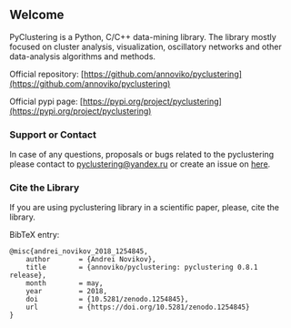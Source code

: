 ## Welcome 

PyClustering is a Python, C/C++ data-mining library. The library mostly focused on cluster analysis, visualization, oscillatory networks and other data-analysis algorithms and methods.

Official repository: [https://github.com/annoviko/pyclustering](https://github.com/annoviko/pyclustering)

Official pypi page: [https://pypi.org/project/pyclustering](https://pypi.org/project/pyclustering)

### Support or Contact

In case of any questions, proposals or bugs related to the pyclustering please contact to pyclustering@yandex.ru or create an issue on [here](https://github.com/annoviko/pyclustering/issues/new).

### Cite the Library

If you are using pyclustering library in a scientific paper, please, cite the library.

BibTeX entry:
```
@misc{andrei_novikov_2018_1254845,
    author       = {Andrei Novikov},
    title        = {annoviko/pyclustering: pyclustering 0.8.1 release},
    month        = may,
    year         = 2018,
    doi          = {10.5281/zenodo.1254845},
    url          = {https://doi.org/10.5281/zenodo.1254845}
}
```
